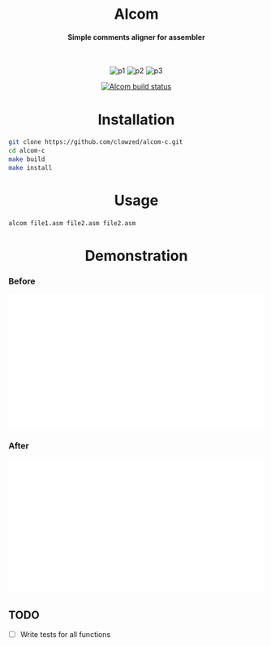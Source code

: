 <div align = "center">
<h1>Alcom</h1>
<h4>Simple comments aligner for assembler</h4>
</div>

<br>
<div align = "center">

![p1](https://img.shields.io/badge/Windows-0078D6?style=for-the-badge&logo=windows&logoColor=white)
![p2](https://img.shields.io/badge/Linux-FCC624?style=for-the-badge&logo=linux&logoColor=black)
![p3](https://img.shields.io/badge/mac%20os-000000?style=for-the-badge&logo=apple&logoColor=white)

[![Alcom build status](https://github.com/clowzed/alcom-c/actions/workflows/c-cpp.yml/badge.svg)](https://github.com/clowzed/alcom-c/actions/workflows/c-cpp.yml)

</div>



<div align = "center">
<h1>Installation</h1>
</div>

```bash
git clone https://github.com/clowzed/alcom-c.git
cd alcom-c
make build
make install
```

<div align = "center">
<h1>Usage</h1>
</div>

```bash
alcom file1.asm file2.asm file2.asm
```

<div align = "center">
<h1>Demonstration</h1>
</div>


### Before
![before](./before.svg)

### After
![after](./after.svg)

## TODO
- [ ] Write tests for all functions